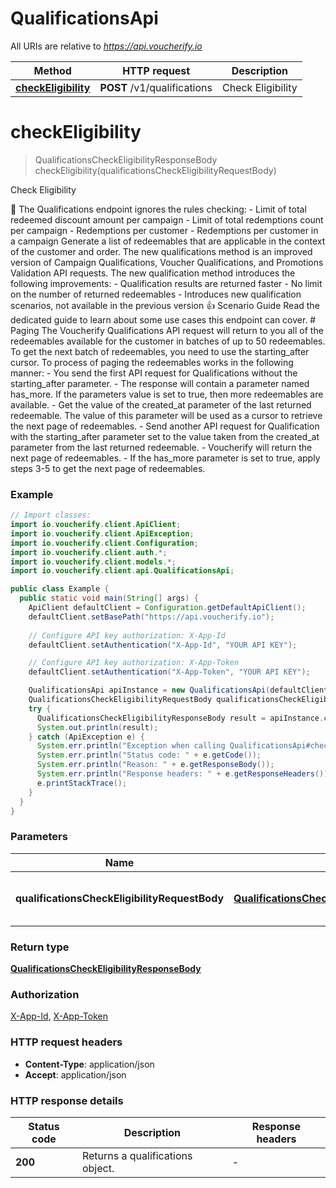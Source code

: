 # QualificationsApi

All URIs are relative to *https://api.voucherify.io*

| Method | HTTP request | Description |
|------------- | ------------- | -------------|
| [**checkEligibility**](QualificationsApi.md#checkEligibility) | **POST** /v1/qualifications | Check Eligibility |


<a id="checkEligibility"></a>
# **checkEligibility**
> QualificationsCheckEligibilityResponseBody checkEligibility(qualificationsCheckEligibilityRequestBody)

Check Eligibility

  🚧 The Qualifications endpoint ignores the rules checking:    - Limit of total redeemed discount amount per campaign  - Limit of total redemptions count per campaign  - Redemptions per customer  - Redemptions per customer in a campaign  Generate a list of redeemables that are applicable in the context of the customer and order. The new qualifications method is an improved version of Campaign Qualifications, Voucher Qualifications, and Promotions Validation API requests. The new qualification method introduces the following improvements: - Qualification results are returned faster - No limit on the number of returned redeemables - Introduces new qualification scenarios, not available in the previous version  👍 Scenario Guide  Read the dedicated guide to learn about some use cases this endpoint can cover. # Paging  The Voucherify Qualifications API request will return to you all of the redeemables available for the customer in batches of up to 50 redeemables. To get the next batch of redeemables, you need to use the starting_after cursor. To process of paging the redeemables works in the following manner: - You send the first API request for Qualifications without the starting_after parameter. - The response will contain a parameter named has_more. If the parameters value is set to true, then more redeemables are available. - Get the value of the created_at parameter of the last returned redeemable. The value of this parameter will be used as a cursor to retrieve the next page of redeemables. - Send another API request for Qualification with the starting_after parameter set to the value taken from the created_at parameter from the last returned redeemable. - Voucherify will return the next page of redeemables. - If the has_more parameter is set to true, apply steps 3-5 to get the next page of redeemables.

### Example
```java
// Import classes:
import io.voucherify.client.ApiClient;
import io.voucherify.client.ApiException;
import io.voucherify.client.Configuration;
import io.voucherify.client.auth.*;
import io.voucherify.client.models.*;
import io.voucherify.client.api.QualificationsApi;

public class Example {
  public static void main(String[] args) {
    ApiClient defaultClient = Configuration.getDefaultApiClient();
    defaultClient.setBasePath("https://api.voucherify.io");
    
    // Configure API key authorization: X-App-Id
    defaultClient.setAuthentication("X-App-Id", "YOUR API KEY");

    // Configure API key authorization: X-App-Token
    defaultClient.setAuthentication("X-App-Token", "YOUR API KEY");

    QualificationsApi apiInstance = new QualificationsApi(defaultClient);
    QualificationsCheckEligibilityRequestBody qualificationsCheckEligibilityRequestBody = new QualificationsCheckEligibilityRequestBody(); // QualificationsCheckEligibilityRequestBody | Define order and customer context.
    try {
      QualificationsCheckEligibilityResponseBody result = apiInstance.checkEligibility(qualificationsCheckEligibilityRequestBody);
      System.out.println(result);
    } catch (ApiException e) {
      System.err.println("Exception when calling QualificationsApi#checkEligibility");
      System.err.println("Status code: " + e.getCode());
      System.err.println("Reason: " + e.getResponseBody());
      System.err.println("Response headers: " + e.getResponseHeaders());
      e.printStackTrace();
    }
  }
}
```

### Parameters

| Name | Type | Description  |
|------------- | ------------- | ------------- |
| **qualificationsCheckEligibilityRequestBody** | [**QualificationsCheckEligibilityRequestBody**](QualificationsCheckEligibilityRequestBody.md)| Define order and customer context. |

### Return type

[**QualificationsCheckEligibilityResponseBody**](QualificationsCheckEligibilityResponseBody.md)

### Authorization

[X-App-Id](../README.md#X-App-Id), [X-App-Token](../README.md#X-App-Token)

### HTTP request headers

 - **Content-Type**: application/json
 - **Accept**: application/json

### HTTP response details
| Status code | Description | Response headers |
|-------------|-------------|------------------|
| **200** | Returns a qualifications object. |  -  |


